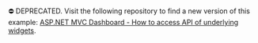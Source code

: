 ⛔ DEPRECATED. Visit the following repository to find a new version of this example: [ASP.NET MVC Dashboard - How to access API of underlying widgets](https://github.com/DevExpress-Examples/asp-net-mvc-dashboard-underlying-widgets-api).